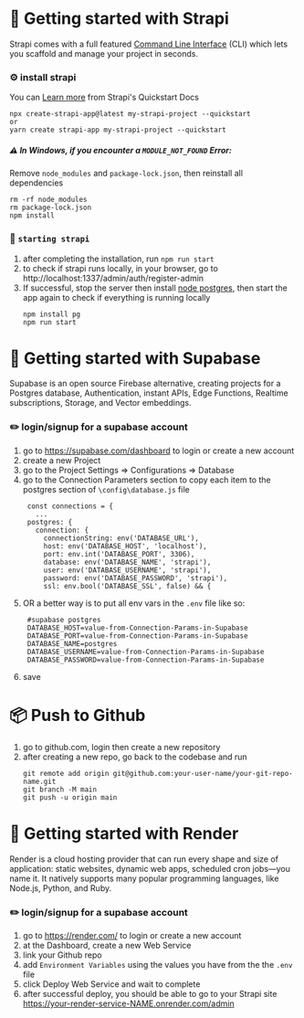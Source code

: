 # 🚀 Getting started with Strapi
Strapi comes with a full featured [Command Line Interface](https://docs.strapi.io/dev-docs/cli) (CLI) which lets you scaffold and manage your project in seconds.

### ⚙️ install strapi 

You can [Learn more](https://docs.strapi.io/dev-docs/quick-start) from Strapi's Quickstart Docs

```
npx create-strapi-app@latest my-strapi-project --quickstart
or
yarn create strapi-app my-strapi-project --quickstart
```

##### ⚠️ In Windows, if you encounter a `MODULE_NOT_FOUND` Error:
Remove `node_modules` and `package-lock.json`, then reinstall all dependencies
```
rm -rf node_modules
rm package-lock.json
npm install
```

### 🚦 `starting strapi`
1. after completing the installation, run `npm run start` 
2. to check if strapi runs locally, in your browser, go to http://localhost:1337/admin/auth/register-admin
3. If successful, stop the server then install [node postgres](https://www.npmjs.com/package/pg), then start the app again to check if everything is running locally
   ```
   npm install pg
   npm run start
   ```



# 🚀 Getting started with Supabase
Supabase is an open source Firebase alternative, creating projects for a Postgres database, Authentication, instant APIs, Edge Functions, Realtime subscriptions, Storage, and Vector embeddings.

### ✏️ login/signup for a supabase account
1. go to https://supabase.com/dashboard to login or create a new account
2. create a new Project
3. go to the Project Settings ⇒ Configurations ⇒ Database
4. go to the Connection Parameters section to copy each item to the postgres section of `\config\database.js` file
   ```
    const connections = {
      ...
    postgres: {
      connection: {
        connectionString: env('DATABASE_URL'),
        host: env('DATABASE_HOST', 'localhost'),
        port: env.int('DATABASE_PORT', 3306),
        database: env('DATABASE_NAME', 'strapi'),
        user: env('DATABASE_USERNAME', 'strapi'),
        password: env('DATABASE_PASSWORD', 'strapi'),
        ssl: env.bool('DATABASE_SSL', false) && {

   ```
5. OR a better way is to put all env vars in the `.env` file like so:
   ```
    #supabase postgres
    DATABASE_HOST=value-from-Connection-Params-in-Supabase
    DATABASE_PORT=value-from-Connection-Params-in-Supabase
    DATABASE_NAME=postgres
    DATABASE_USERNAME=value-from-Connection-Params-in-Supabase
    DATABASE_PASSWORD=value-from-Connection-Params-in-Supabase

   ```
6. save

# 📦  Push to Github 
1. go to github.com, login then create a new repository
2. after creating a new repo, go back to the codebase and run
   ```
   git remote add origin git@github.com:your-user-name/your-git-repo-name.git
   git branch -M main
   git push -u origin main
   ```

# 🚀 Getting started with Render
Render is a cloud hosting provider that can run every shape and size of application: static websites, dynamic web apps, scheduled cron jobs—you name it. It natively supports many popular programming languages, like Node.js, Python, and Ruby.

### ✏️ login/signup for a supabase account
1. go to https://render.com/ to login or create a new account
2. at the Dashboard, create a new Web Service
3. link your Github repo
4. add `Environment Variables` using the values you have from the the `.env` file
5. click Deploy Web Service and wait to complete
6. after successful deploy, you should be able to go to your Strapi site https://your-render-service-NAME.onrender.com/admin
  


<!-- ## ⚙️ Deployment



## 📚 Learn more



## ✨ Community -->

